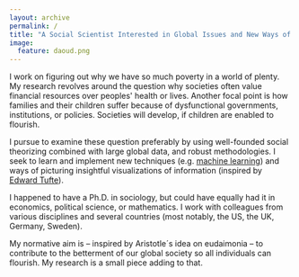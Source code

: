 ```yaml
---
layout: archive
permalink: /
title: "A Social Scientist Interested in Global Issues and New Ways of Portraying the World"
image:
  feature: daoud.png
---
```


I work on figuring out why we have so much poverty in a world of plenty. My research revolves around the question why societies often value financial resources over peoples' health or lives. Another focal point is how families and their children suffer because of dysfunctional governments, institutions, or policies. Societies will develop, if children are enabled to flourish. 

I pursue to examine these question preferably by using well-founded social theorizing combined with large global data, and robust methodologies. I seek to learn and implement new techniques (e.g. [machine learning](https://en.wikipedia.org/wiki/Machine_learning)) and ways of picturing insightful visualizations of information (inspired by [Edward Tufte](http://www.edwardtufte.com/tufte/)). 

I happened to have a Ph.D. in sociology, but could have equally had it in economics, political science, or mathematics. I work with colleagues from various disciplines and several countries (most notably, the US, the UK, Germany, Sweden).

My normative aim is – inspired by Aristotle´s idea on eudaimonia – to contribute to the betterment of our global society so all individuals can flourish. My research is a small piece adding to that.



